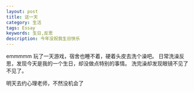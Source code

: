 ```yaml
---
layout: post
title: 这一天
category: 生活
tags: Essay
keywords: 生日,反思
description: 今年没祝我生日快乐
---
```


emmmmm
玩了一天游戏，宿舍也睡不着，硬着头皮去洗个澡吧。
日常洗澡反思，发现今天是我的一个生日，却没做点特别的事情。
洗完澡却发现眼镜不见了
不见了。


明天去约心理老师，不然没机会了
